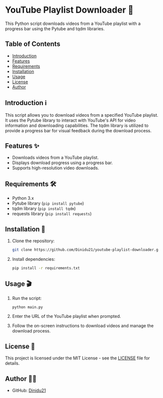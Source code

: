 # YouTube Playlist Downloader 🎥

This Python script downloads videos from a YouTube playlist with a progress bar using the Pytube and tqdm libraries.

## Table of Contents

- [Introduction](#introduction)
- [Features](#features)
- [Requirements](#requirements)
- [Installation](#installation)
- [Usage](#usage)
- [License](#license)
- [Author](#author)

## Introduction ℹ️

This script allows you to download videos from a specified YouTube playlist. It uses the Pytube library to interact with YouTube's API for video information and downloading capabilities. The tqdm library is utilized to provide a progress bar for visual feedback during the download process.

## Features ✨

- Downloads videos from a YouTube playlist.
- Displays download progress using a progress bar.
- Supports high-resolution video downloads.

## Requirements 🛠️

- Python 3.x
- Pytube library (`pip install pytube`)
- tqdm library (`pip install tqdm`)
- requests library (`pip install requests`)

## Installation 🚀

1. Clone the repository:
   ```bash
   git clone https://github.com/Dinidu21/youtube-playlist-downloader.git
   ```

2. Install dependencies:
   ```bash
   pip install -r requirements.txt
   ```

## Usage 🎬

1. Run the script:
   ```bash
   python main.py
   ```

2. Enter the URL of the YouTube playlist when prompted.

3. Follow the on-screen instructions to download videos and manage the download process.

## License 📝

This project is licensed under the MIT License - see the [LICENSE](LICENSE) file for details.

## Author 🧑‍💻

- GitHub: [Dinidu21](https://github.com/Dinidu21)

